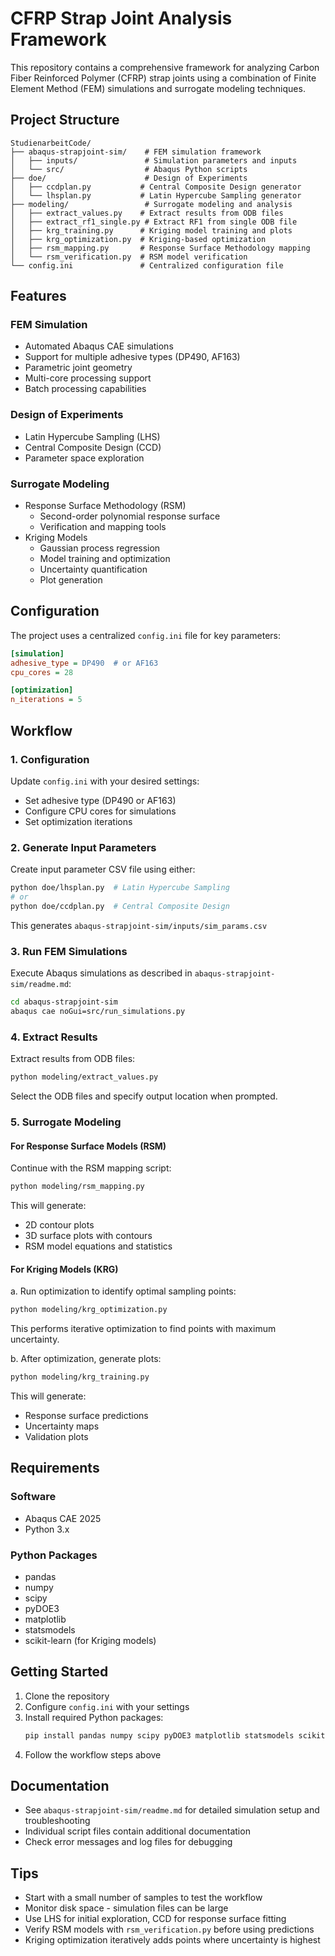 # CFRP Strap Joint Analysis Framework

This repository contains a comprehensive framework for analyzing Carbon Fiber Reinforced Polymer (CFRP) strap joints using a combination of Finite Element Method (FEM) simulations and surrogate modeling techniques.

## Project Structure

```text
StudienarbeitCode/
├── abaqus-strapjoint-sim/    # FEM simulation framework
│   ├── inputs/               # Simulation parameters and inputs
│   └── src/                  # Abaqus Python scripts
├── doe/                      # Design of Experiments
│   ├── ccdplan.py           # Central Composite Design generator
│   └── lhsplan.py           # Latin Hypercube Sampling generator
├── modeling/                 # Surrogate modeling and analysis
│   ├── extract_values.py    # Extract results from ODB files
│   ├── extract_rf1_single.py # Extract RF1 from single ODB file
│   ├── krg_training.py      # Kriging model training and plots
│   ├── krg_optimization.py  # Kriging-based optimization
│   ├── rsm_mapping.py       # Response Surface Methodology mapping
│   └── rsm_verification.py  # RSM model verification
└── config.ini               # Centralized configuration file
```

## Features

### FEM Simulation
- Automated Abaqus CAE simulations
- Support for multiple adhesive types (DP490, AF163)
- Parametric joint geometry
- Multi-core processing support
- Batch processing capabilities

### Design of Experiments
- Latin Hypercube Sampling (LHS)
- Central Composite Design (CCD)
- Parameter space exploration

### Surrogate Modeling
- Response Surface Methodology (RSM)
  - Second-order polynomial response surface
  - Verification and mapping tools
- Kriging Models
  - Gaussian process regression
  - Model training and optimization
  - Uncertainty quantification
  - Plot generation

## Configuration

The project uses a centralized `config.ini` file for key parameters:

```ini
[simulation]
adhesive_type = DP490  # or AF163
cpu_cores = 28

[optimization]
n_iterations = 5
```

## Workflow

### 1. Configuration
Update `config.ini` with your desired settings:
- Set adhesive type (DP490 or AF163)
- Configure CPU cores for simulations
- Set optimization iterations

### 2. Generate Input Parameters
Create input parameter CSV file using either:

```sh
python doe/lhsplan.py  # Latin Hypercube Sampling
# or
python doe/ccdplan.py  # Central Composite Design
```

This generates `abaqus-strapjoint-sim/inputs/sim_params.csv`

### 3. Run FEM Simulations
Execute Abaqus simulations as described in `abaqus-strapjoint-sim/readme.md`:

```sh
cd abaqus-strapjoint-sim
abaqus cae noGui=src/run_simulations.py
```

### 4. Extract Results
Extract results from ODB files:

```sh
python modeling/extract_values.py
```

Select the ODB files and specify output location when prompted.

### 5. Surrogate Modeling

#### For Response Surface Models (RSM)
Continue with the RSM mapping script:

```sh
python modeling/rsm_mapping.py
```

This will generate:

- 2D contour plots
- 3D surface plots with contours
- RSM model equations and statistics

#### For Kriging Models (KRG)
a. Run optimization to identify optimal sampling points:

```sh
python modeling/krg_optimization.py
```

This performs iterative optimization to find points with maximum uncertainty.

b. After optimization, generate plots:

```sh
python modeling/krg_training.py
```

This will generate:

- Response surface predictions
- Uncertainty maps
- Validation plots

## Requirements

### Software
- Abaqus CAE 2025
- Python 3.x

### Python Packages
- pandas
- numpy
- scipy
- pyDOE3
- matplotlib
- statsmodels
- scikit-learn (for Kriging models)

## Getting Started

1. Clone the repository
2. Configure `config.ini` with your settings
3. Install required Python packages:
   ```sh
   pip install pandas numpy scipy pyDOE3 matplotlib statsmodels scikit-learn
   ```
4. Follow the workflow steps above

## Documentation

- See `abaqus-strapjoint-sim/readme.md` for detailed simulation setup and troubleshooting
- Individual script files contain additional documentation
- Check error messages and log files for debugging

## Tips

- Start with a small number of samples to test the workflow
- Monitor disk space - simulation files can be large
- Use LHS for initial exploration, CCD for response surface fitting
- Verify RSM models with `rsm_verification.py` before using predictions
- Kriging optimization iteratively adds points where uncertainty is highest

